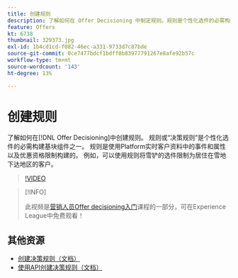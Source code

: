 ```yaml
---
title: 创建规则
description: 了解如何在 Offer Decisioning 中制定规则。规则是个性化选件的必需构建基块组件之一。
feature: Offers
kt: 6738
thumbnail: 329373.jpg
exl-id: 1b4cd1cd-f082-46ec-a331-9733d7c87bde
source-git-commit: 0ce7477bdcf1bdff8b83977791267e8afe92b57c
workflow-type: tm+mt
source-wordcount: '143'
ht-degree: 13%

---
```


# 创建规则

了解如何在[!DNL Offer Decisioning]中创建规则。 规则或“决策规则”是个性化选件的必需构建基块组件之一。 规则是使用Platform实时客户资料中的事件和属性以及优惠资格限制构建的。 例如，可以使用规则将雪铲的选件限制为居住在雪地下达地区的客户。

>[!VIDEO](https://video.tv.adobe.com/v/329373?quality=12&learn=on)

>[!INFO]
>
> 此视频是[营销人员Offer decisioning入门](https://experienceleague.adobe.com/?lang=zh-Hans?recommended=ExperiencePlatform-U-1-2020.1.offerdecisioning)课程的一部分，可在Experience League中免费观看！


## 其他资源

* [创建决策规则（文档）](https://experienceleague.adobe.com/docs/journey-optimizer/using/offer-decisioniong/create-components/creating-decision-rules.html)
* [使用API创建决策规则（文档）](https://experienceleague.adobe.com/docs/journey-optimizer/using/offer-decisioniong/api-reference/offers-api/decision-rules/create.html)
